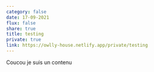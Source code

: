 ```yaml
---  
category: false  
date: 17-09-2021  
flux: false  
share: true  
title: testing  
private: true  
link: https://owlly-house.netlify.app/private/testing  
---  
```

  
Coucou je suis un contenu